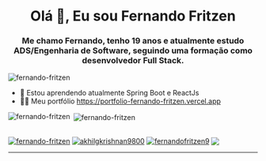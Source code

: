 <h1 align="center">Olá 👋, Eu sou Fernando Fritzen</h1>

<h3 align="center">Me chamo Fernando, tenho 19 anos e atualmente estudo ADS/Engenharia de Software, seguindo uma formação como desenvolvedor Full Stack.</h3>

<p align="left"> <img src="https://komarev.com/ghpvc/?username=fernando-fritzen" alt="fernando-fritzen" /> </p>

- 🌱 Estou aprendendo atualmente Spring Boot e ReactJs
- 👨‍💻 Meu portfólio https://portfolio-fernando-fritzen.vercel.app



<p align="left">
  
</p>

<p><img align="left" src="https://github-readme-stats.vercel.app/api/top-langs/?username=fernando-fritzen&layout=compact&hide=html" alt="fernando-fritzen" /></p>

<p>&nbsp;<img align="center" src="https://github-readme-stats.vercel.app/api?username=fernando-fritzen&show_icons=true" alt="fernando-fritzen" /></p>

##

<div>
  <a href="https://linkedin.com/in/fernandofritzen" target="blank"><img align="center" src="https://img.shields.io/badge/-LinkedIn-%230077B5?style=for-the-badge&logo=linkedin&logoColor=white" alt="fernando-fritzen" /></a>
  <a href="https://fb.com/fernandofritzen.pieske" target="blank"><img align="center" src="https://img.shields.io/badge/-Facebook-%230077B5?style=for-the-badge&logo=facebook&logoColor=white" alt="akhilgkrishnan9800"/></a>
  <a href="https://instagram.com/fernandofritzen9" target="blank"><img align="center" src="https://img.shields.io/badge/-Instagram-%23E4405F?style=for-the-badge&logo=instagram&logoColor=white" alt="fernandofritzen9" /></a>
  <a href = "mailto:fernandofritzen9@gmail.com"><img align="center" src="https://img.shields.io/badge/-Gmail-%23333?style=for-the-badge&logo=gmail&logoColor=white" target="_blank"></a>
</div>

---
